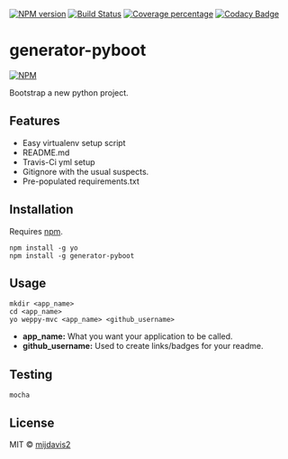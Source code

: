 [![NPM version][npm-image]][npm-url] 
[![Build Status][travis-image]][travis-url] 
[![Coverage percentage][coveralls-image]][coveralls-url] 
[![Codacy Badge][codacy-image]][codacy-url]

# generator-pyboot
 
[![NPM][npm-info-image]][npm-info-url]

Bootstrap a new python project.

## Features

- Easy virtualenv setup script
- README.md
- Travis-Ci yml setup
- Gitignore with the usual suspects.
- Pre-populated requirements.txt

## Installation

Requires [npm](https://www.npmjs.com/).

```
npm install -g yo
npm install -g generator-pyboot
```

## Usage

```
mkdir <app_name>
cd <app_name>
yo weppy-mvc <app_name> <github_username>
```

- **app_name:** What you want your application to be called.
- **github_username:** Used to create links/badges for your readme.

## Testing

``` 
mocha
```

## License

MIT © [mijdavis2](http://mdavisinsc.com)


[npm-image]: https://badge.fury.io/js/generator-pyboot.svg
[npm-url]: https://npmjs.org/package/generator-pyboot
[travis-image]: https://travis-ci.org/mijdavis2/generator-pyboot.svg?branch=master
[travis-url]: https://travis-ci.org/mijdavis2/generator-pyboot
[coveralls-image]: https://coveralls.io/repos/mijdavis2/generator-pyboot/badge.svg
[coveralls-url]: https://coveralls.io/r/mijdavis2/generator-pyboot
[codacy-image]: https://api.codacy.com/project/badge/Grade/ce0ad20ca59947af86b0f17a5779c804
[codacy-url]: https://www.codacy.com/app/mijdavis2/generator-pyboot?utm_source=github.com&amp;utm_medium=referral&amp;utm_content=mijdavis2/generator-pyboot&amp;utm_campaign=Badge_Grade
[npm-info-image]: https://nodei.co/npm/generator-pyboot.png?downloads=true&downloadRank=true&stars=true
[npm-info-url]: https://nodei.co/npm/generator-pyboot/
